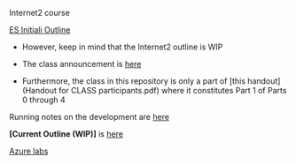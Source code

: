 Internet2 course

[ES Initiali Outline](https://github.com/elephantscale/es-training-new/blob/master/course-outlines/Internet2.md)

* However, keep in mind that the Internet2 outline is WIP

* The class announcement is 
[here](https://internet2.edu/cloud/cloud-learning-and-skills-sessions/)

* Furthermore, the class in this repository is only a part of 
[this handout](Handout for CLASS participants.pdf) where it constitutes Part 1 of
Parts 0 through 4

Running notes on the development are [here](https://docs.google.com/document/d/1JQZSgWYiktX80YfCg_JjL3LyYOF_zc7vDT-VaD8UtRE/edit?pli=1#heading=h.deby2h7d100r)

**[Current Outline (WIP)]** is [here](https://docs.google.com/document/d/1KnAvZqVz0KgaOyleseg8X__cyaYPdvsrpEp6apbiUFE/edit?pli=1)

[Azure labs](http://mva.microsoft.com/) 
